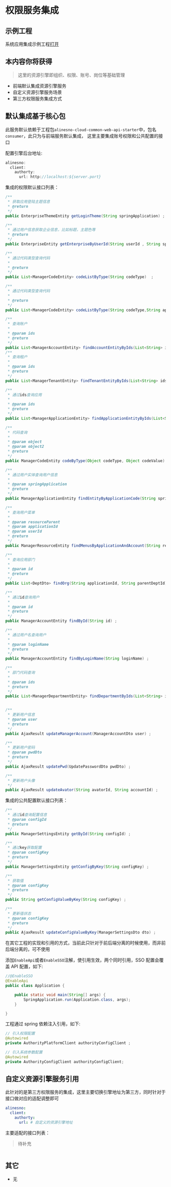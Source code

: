 # 权限服务集成

## 示例工程

系统应用集成示例工程[打开](https://gitee.com/alinesno-cloud/alinesno-demo-gateway-open/tree/master/demo-business-shop)

## 本内容你将获得

> 这里的资源引擎即组织、权限、账号、岗位等基础管理

- 前端默认集成资源引擎服务
- 自定义资源引擎服务场景
- 第三方权限服务集成方式

## 默认集成基于核心包

此服务默认依赖于工程包`alinesno-cloud-common-web-api-starter`中，包名`consumer`，此只为与前端服务默认集成，
这里主要集成账号权限和公共配置的接口

配置引擎后台地址:

```java
alinesno:
  client:
    authorty:
      url: http://localhost:${server.port}
```

集成的权限默认接口列表：

```java
/**
 * 获取应用登陆主题信息
 * @return
 */
public EnterpriseThemeEntity getLoginTheme(String springApplication) ;

/**
 * 通过用户信息获取企业信息，比如标题，主题色等
 * @return
 */
public EnterpriseEntity getEnterpriseByUserId(String userId , String springApplication) ;

/**
 * 通过代码类型查询代码
 *
 * @return
 */
public List<ManagerCodeEntity> codeListByType(String codeType)  ;

/**
 * 通过代码类型查询代码
 *
 * @return
 */
public List<ManagerCodeEntity> codeListByType(String codeType,String applicationId) ;

/**
 * 查询账户
 *
 * @param ids
 * @return
 */
public List<ManagerAccountEntity> findAccountEntityByIds(List<String> ids) ;
/**
 * 查询租户
 *
 * @param ids
 * @return
 */
public List<ManagerTenantEntity> findTenantEntityByIds(List<String> ids) ;

/**
 * 通过ids查询应用
 *
 * @param ids
 * @return
 */
public List<ManagerApplicationEntity> findApplicationEntityByIds(List<String> ids) ;

/**
 * 代码查询
 *
 * @param object
 * @param object2
 * @return
 */
public ManagerCodeEntity codeByType(Object codeType, Object codeValue) ;

/**
 * 通过用户实体查询用户信息
 *
 * @param springApplication
 * @return
 */
public ManagerApplicationEntity findEntityByApplicationCode(String springApplication) ;

/**
 * 查询用户菜单
 *
 * @param resourceParent
 * @param applicationId
 * @param userId
 * @return
 */
public ManagerResourceEntity findMenusByApplicationAndAccount(String resourceParent, String applicationId, String userId)  ;

/**
 * 查询应用部门
 *
 * @param id
 * @return
 */
public List<DeptDto> findOrg(String applicationId, String parentDeptId) ;

/**
 * 通过id查询用户
 *
 * @param id
 * @return
 */
public ManagerAccountEntity findById(String id) ;

/**
 * 通过用户名查询用户
 *
 * @param loginName
 * @return
 */
public ManagerAccountEntity findByLoginName(String loginName) ;

/**
 * 部门代码查询
 *
 * @param ids
 * @return
 */
public List<ManagerDepartmentEntity> findDepartmentByIds(List<String> ids) ;


/**
 * 更新用户信息
 * @param user
 * @return
 */
public AjaxResult updateManagerAccount(ManagerAccountDto user) ;

/**
 * 更新用户密码
 * @param pwdDto
 * @return
 */
public AjaxResult updatePwd(UpdatePasswordDto pwdDto) ;

/**
 * 更新用户头像
 */
public AjaxResult updateAvator(String avatorId, String accountId) ;
```

集成的公共配置默认接口列表：

```java
/**
 * 通过id查询配置信息
 * @param configId
 * @return
 */
public ManagerSettingsEntity getById(String configId) ;

/**
 * 通过key获取配置
 * @param configKey
 * @return
 */
public ManagerSettingsEntity getConfigByKey(String configKey) ;

/**
 * 获取值
 * @param configKey
 * @return
 */
public String getConfigValueByKey(String configKey) ;

/**
 * 更新值状态
 * @param configKey
 * @return
 */
public AjaxResult updateConfigValueByKey(ManagerSettingsDto dto) ;
```

在其它工程的实现和引用的方式，当前此只针对于前后端分离的时候使用，而非前后端分离的，可不使用

添加`EnableApi`或者`EnableSSO`注解，使引用生效，两个同时引用，SSO 配置会覆盖 API 配置，如下:

```java
//@EnableSSO
@EnableApi
public class Application {

	public static void main(String[] args) {
		SpringApplication.run(Application.class, args);
	}

}
```

工程通过 spring 依赖注入引用，如下:

```java
// 引入权限配置
@Autowired
private AuthorityPlatformClient authorityConfigClient ;

// 引入系统参数配置
@Autowired
private AuthorityConfigClient authorityConfigClient;
```

## 自定义资源引擎服务引用

此针对的是第三方权限服务的集成，这里主要切换引擎地址为第三方，同时针对于接口做对应的适配调整即可

```yaml
alinesno:
  client:
    authorty:
      url: # 自定义的资源引擎地址
```

主要适配的接口列表：

> 待补充

```java

```

## 其它

- 无
